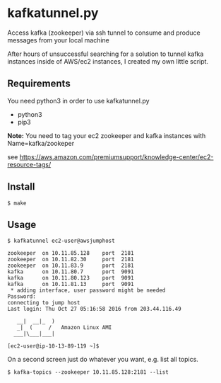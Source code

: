 
kafkatunnel.py
============
Access kafka (zookeeper) via ssh tunnel to consume and produce messages from your local machine

After hours of unsuccessful searching for a solution to tunnel kafka instances inside of AWS/ec2 instances, I created my own little script.

Requirements
------------
You need python3 in order to use kafkatunnel.py

* python3
* pip3

**Note:** You need to tag your ec2 zookeeper and kafka instances with Name=kafka/zookeper

see https://aws.amazon.com/premiumsupport/knowledge-center/ec2-resource-tags/

Install
-------

    $ make

Usage
-----

    $ kafkatunnel ec2-user@awsjumphost

    zookeeper  on 10.11.85.128    port  2181
    zookeeper  on 10.11.82.30     port  2181
    zookeeper  on 10.11.83.9      port  2181
    kafka      on 10.11.80.7      port  9091
    kafka      on 10.11.80.123    port  9091
    kafka      on 10.11.81.13     port  9091
     * adding interface, user password might be needed
    Password:
    connecting to jump host
    Last login: Thu Oct 27 05:16:58 2016 from 203.44.116.49

       __|  __|_  )
       _|  (     /   Amazon Linux AMI
      ___|\___|___|

    [ec2-user@ip-10-13-89-119 ~]$

On a second screen just do whatever you want, e.g. list all topics.

    $ kafka-topics --zookeeper 10.11.85.128:2181 --list

